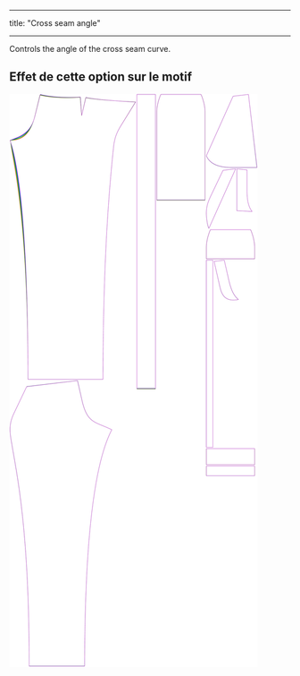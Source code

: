 - - -
title: "Cross seam angle"
- - -

Controls the angle of the cross seam curve.

## Effet de cette option sur le motif

![This image shows the effect of this option by superimposing several variants that have a different value for this option](charlie_crossseamcurveangle_sample.svg "Effet de cette option sur le modèle")
